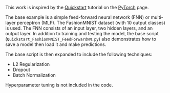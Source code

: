 This work is inspired by the [Quickstart](https://pytorch.org/tutorials/beginner/basics/quickstart_tutorial.html) tutorial on the [PyTorch](https://pytorch.org/) page.

The base example is a simple feed-forward neural network (FNN) or multi-layer perceptron (MLP). The FashionMNIST dataset (with 10 output classes) is used. The FNN consists of an input layer, two hidden layers, and an output layer. In addition to training and testing the model, the base script (`Quickstart_FashionMNIST_FeedForwardNN.py`) also demonstrates how to save a model then load it and make predictions.

The base script is then expanded to include the following techniques:  
- L2 Regularization
- Dropout
- Batch Normalization

Hyperparameter tuning is not included in the code.
